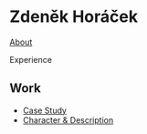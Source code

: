 <h1>Zdeněk Horáček</h1>

<a href="02-intentional-aboutness/case-study.md"> About </a>

Experience

## Work
- [Case Study]()
- [Character & Description]()

